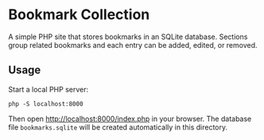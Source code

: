# Bookmark Collection

A simple PHP site that stores bookmarks in an SQLite database.
Sections group related bookmarks and each entry can be added, edited, or removed.

## Usage
Start a local PHP server:

```
php -S localhost:8000
```

Then open [http://localhost:8000/index.php](http://localhost:8000/index.php) in your browser.
The database file `bookmarks.sqlite` will be created automatically in this directory.
